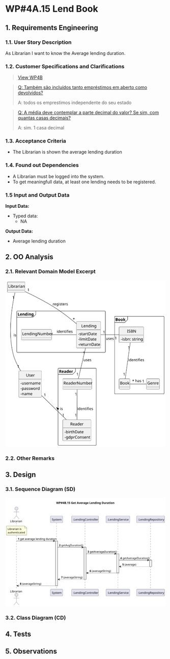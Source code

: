 # WP#4A.15 Lend Book
## 1. Requirements Engineering
### 1.1. User Story Description

As Librarian I want to know the Average lending duration.

### 1.2. Customer Specifications and Clarifications

>[View WP4B](../WP4B-Lendings.md/#12-customer-specifications-and-clarifications)

>[Q: Também são incluídos tanto empréstimos em aberto como devolvidos? ](https://moodle.isep.ipp.pt/mod/forum/discuss.php?d=29835#p37841)
>
>A: todos os emprestimos independente do seu estado

>[Q: A média deve contemplar a parte decimal do valor? Se sim, com quantas casas decimais? ](https://moodle.isep.ipp.pt/mod/forum/discuss.php?d=29835#p37841)
>
>A: sim. 1 casa decimal


### 1.3. Acceptance Criteria
- The Librarian is shown the average lending duration
 
### 1.4. Found out Dependencies
- A Librarian must be logged into the system.
- To get meaningfull data, at least one lending needs to be registered.

### 1.5 Input and Output Data

**Input Data:**

* Typed data:
  * NA

**Output Data:**
* Average lending duration

## 2. OO Analysis
### 2.1. Relevant Domain Model Excerpt

<img src="../WP4B-Lendings-DM.svg" alt="Domain Model Excerpt">

### 2.2. Other Remarks
## 3. Design
### 3.1. Sequence Diagram (SD)

<img src="Ph2-15-GetAverageDuration-SD.svg" alt="Sequence Diagram">

### 3.2. Class Diagram (CD)
## 4. Tests
## 5. Observations
